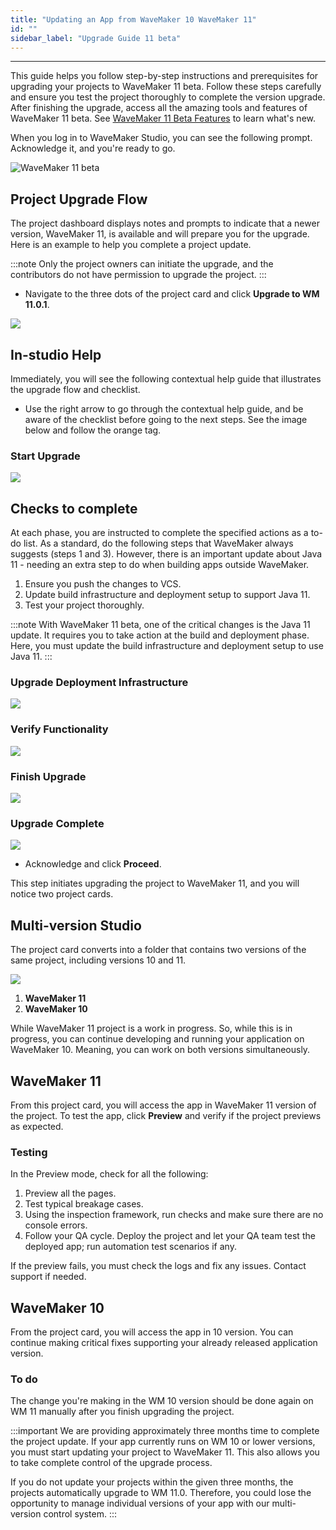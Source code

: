 ```yaml
---
title: "Updating an App from WaveMaker 10 WaveMaker 11"
id: ""
sidebar_label: "Upgrade Guide 11 beta"
---
```

---

This guide helps you follow step-by-step instructions and prerequisites for upgrading your projects to WaveMaker 11 beta. Follow these steps carefully and ensure you test the project thoroughly to complete the version upgrade. After finishing the upgrade, access all the amazing tools and features of WaveMaker 11 beta. See [WaveMaker 11 Beta Features](/learn/app-development/wavemaker-overview/wavemaker-11-beta) to learn what's new.

When you log in to WaveMaker Studio, you can see the following prompt. Acknowledge it, and you're ready to go.

![WaveMaker 11 beta](/learn/assets/wavemaker-11-beta.png)

## Project Upgrade Flow

The project dashboard displays notes and prompts to indicate that a newer version, WaveMaker 11, is available and will prepare you for the upgrade. Here is an example to help you complete a project update.

:::note
Only the project owners can initiate the upgrade, and the contributors do not have permission to upgrade the project.
:::

- Navigate to the three dots of the project card and click **Upgrade to WM 11.0.1**.

![](/learn/assets/initiate-project-upgrade.png)

## In-studio Help

Immediately, you will see the following contextual help guide that illustrates the upgrade flow and checklist. 

- Use the right arrow to go through the contextual help guide, and be aware of the checklist before going to the next steps. See the image below and follow the orange tag.

### Start Upgrade

![](/learn/assets/help-start-upgrade.png)

## Checks to complete

At each phase, you are instructed to complete the specified actions as a to-do list. As a standard, do the following steps that WaveMaker always suggests (steps 1 and 3). However, there is an important update about Java 11 - needing an extra step to do when building apps outside WaveMaker. 

1. Ensure you push the changes to VCS.
2. Update build infrastructure and deployment setup to support Java 11.
3. Test your project thoroughly. 

:::note
With WaveMaker 11 beta, one of the critical changes is the Java 11 update. It requires you to take action at the build and deployment phase. Here, you must update the build infrastructure and deployment setup to use Java 11.
:::

### Upgrade Deployment Infrastructure

![](/learn/assets/help-upgrade-deployment-infra.png)

### Verify Functionality

![](/learn/assets/help-verify-functionality.png)

### Finish Upgrade

![](/learn/assets/help-finish-upgrade.png)

### Upgrade Complete

![](/learn/assets/help-upgrade-complete.png)

- Acknowledge and click **Proceed**. 

This step initiates upgrading the project to WaveMaker 11, and you will notice two project cards.

## Multi-version Studio

The project card converts into a folder that contains two versions of the same project, including versions 10 and 11.

![](/learn/assets/converts-into-two-project-cards.png)

1. **WaveMaker 11**
2. **WaveMaker 10**

While WaveMaker 11 project is a work in progress. So, while this is in progress, you can continue developing and running your application on WaveMaker 10. Meaning, you can work on both versions simultaneously.

## WaveMaker 11

From this project card, you will access the app in WaveMaker 11 version of the project. To test the app, click **Preview** and verify if the project previews as expected. 

### Testing

In the Preview mode, check for all the following:

1. Preview all the pages.
2. Test typical breakage cases.
3. Using the inspection framework, run checks and make sure there are no console errors.
4. Follow your QA cycle. Deploy the project and let your QA team test the deployed app; run automation test scenarios if any.

If the preview fails, you must check the logs and fix any issues. Contact support if needed.

## WaveMaker 10

From the project card, you will access the app in 10 version. You can continue making critical fixes supporting your already released application version.

### To do

The change you're making in the WM 10 version should be done again on WM 11 manually after you finish upgrading the project.



:::important
We are providing approximately three months time to complete the project update. If your app currently runs on WM 10 or lower versions, you must start updating your project to WaveMaker 11. This also allows you to take complete control of the upgrade process. 

If you do not update your projects within the given three months, the projects automatically upgrade to WM 11.0. Therefore, you could lose the opportunity to manage individual versions of your app with our multi-version control system.
:::


